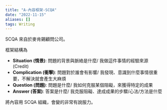 ```yaml
---
title: "A-內容框架-SCQA"
date: "2022-11-15"
aliases: []
tags: Writing
---
```


SCQA 來自於麥肯錫顧問公司。

框架結構為
- **Situation (情景)**: 問題的背景與脈絡是什麼/ 我做這件事情的經驗來源 (Credit)
- **Complication (衝擊)**: 問題對於誰會有影響/ 我發現、意識到什麼事情很重要，不解決就會產生大麻煩
- **Question (問題)**: 問題是什麼/ 我如何克服某個阻礙，來獲得特定的成果
- **Answer (答案)**: 答案是什麼/ 我克服阻礙、達成成果的步驟/心法/方法是什麼

將內容用 SCQA 組織，會變的非常有說服力。